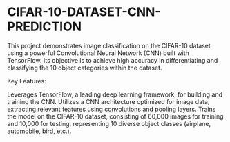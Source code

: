 # CIFAR-10-DATASET-CNN-PREDICTION
This project demonstrates image classification on the CIFAR-10 dataset using a powerful Convolutional Neural Network (CNN) built with TensorFlow. Its objective is to achieve high accuracy in differentiating and classifying the 10 object categories within the dataset.

Key Features:

Leverages TensorFlow, a leading deep learning framework, for building and training the CNN.
Utilizes a CNN architecture optimized for image data, extracting relevant features using convolutions and pooling layers.
Trains the model on the CIFAR-10 dataset, consisting of 60,000 images for training and 10,000 for testing, representing 10 diverse object classes (airplane, automobile, bird, etc.).

